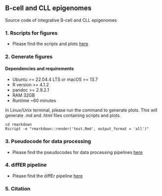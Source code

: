 ## B-cell and CLL epigenomes
Source code of integrative B-cell and CLL epigenomes 

### 1. Rscripts for figures 
- Please find the scripts and plots [here](https://rashedul.github.io/bcell_cll_epigenomes/)

### 2. Generate figures

#### Dependencies and requirements

- Ubuntu >= 22.04.4 LTS or macOS >= 13.7 
- R version >= 4.1.2
- pandoc >= 2.9.2.1
- RAM 32GB
- Runtime ~60 minutes

In Linux/Unix terminal, please run the command to generate plots. This will generate .md and .html files containing scripts and plots. 

```
cd rmarkdown
Rscript -e "rmarkdown::render('test.Rmd', output_format = 'all')"
```

### 3. Pseudocode for data processing
- Please find the pseudocodes for data processing pipelines [here]()

### 4. diffER pipeline

- Please find the diffEr pipeline [here](https://github.com/Rashedul/diffER)

### 5. Citation